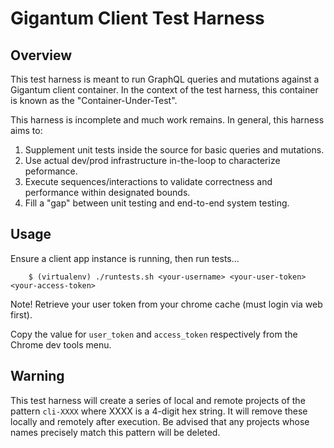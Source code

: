 
# Gigantum Client Test Harness

## Overview

This test harness is meant to run GraphQL queries and mutations against a Gigantum client container.
In the context of the test harness, this container is known as the "Container-Under-Test".

This harness is incomplete and much work remains. In general, this harness aims to:

1. Supplement unit tests inside the source for basic queries and mutations.
2. Use actual dev/prod infrastructure in-the-loop to characterize peformance.
3. Execute sequences/interactions to validate correctness and performance within designated bounds.
4. Fill a "gap" between unit testing and end-to-end system testing.

## Usage

Ensure a client app instance is running, then run tests...

```
    $ (virtualenv) ./runtests.sh <your-username> <your-user-token> <your-access-token>
```

Note! Retrieve your user token from your chrome cache (must login via web first).

Copy the value for `user_token` and `access_token` respectively from the Chrome dev tools menu.


## Warning

This test harness will create a series of local and remote projects of the pattern `cli-XXXX` where
XXXX is a 4-digit hex string.
It will remove these locally and remotely after execution.
Be advised that any projects whose names precisely match this pattern will be deleted.

